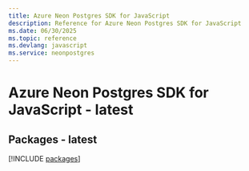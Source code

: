 ```yaml
---
title: Azure Neon Postgres SDK for JavaScript
description: Reference for Azure Neon Postgres SDK for JavaScript
ms.date: 06/30/2025
ms.topic: reference
ms.devlang: javascript
ms.service: neonpostgres
---
```

# Azure Neon Postgres SDK for JavaScript - latest
## Packages - latest
[!INCLUDE [packages](neon-postgres-index.md)]